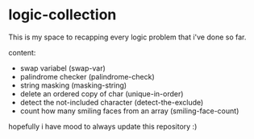 # logic-collection
This is my space to recapping every logic problem that i've done so far.

content:
- swap variabel (swap-var)
- palindrome checker (palindrome-check)
- string masking (masking-string)
- delete an ordered copy of char (unique-in-order)
- detect the not-included character (detect-the-exclude)
- count how many smiling faces from an array (smiling-face-count)

hopefully i have mood to always update this repository :)
